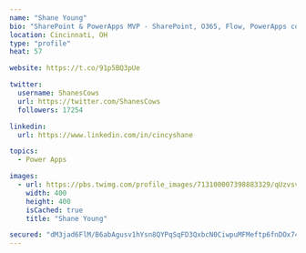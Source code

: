 ```yaml
---
name: "Shane Young"
bio: "SharePoint & PowerApps MVP - SharePoint, O365, Flow, PowerApps consulting? @PowerApps911 | Pure Snark? You found it."
location: Cincinnati, OH
type: "profile"
heat: 57

website: https://t.co/91p5BQ3pUe

twitter:
  username: ShanesCows
  url: https://twitter.com/ShanesCows
  followers: 17254

linkedin:
  url: https://www.linkedin.com/in/cincyshane

topics:
  - Power Apps

images:
  - url: https://pbs.twimg.com/profile_images/713100007398883329/qUzvsvQ3_400x400.jpg
    width: 400
    height: 400
    isCached: true
    title: "Shane Young"

secured: "dM3jad6FlM/B6abAgusv1hYsn8QYPqSqFD3QxbcN0CiwpuMFMeftp6fnDOx74C+BhoTslKon8992zzF9S42ulqxzYNXItPTHcS9QW3yHG6Nm4DqxpRTzh7/QaC6PUq9d//8qlouivfXv/IZlJm05Fls/n+GxgarqxLNLxrSeN1Fe7Og72t4LpUgWjAt4Zd7d5IajET3gjhyhN8zXonlNHzlX6E86MXWTUqyfNUCYRFcMiTyfInyAt6w9eork3QjJlPSEUL3MpAca6ijSVbbhz7r0UPFnuWZOY829HWQLZ2bC08U12NHtXgx96M7DJZsRU//XgfIq1BkujUuWv2GLqyePhUbSM8VLkYPZtVONXPOMcnAkAKAuZ4x6CZ33prEZTgaPpELB05lQqaIjGeSKuw5efbsUH3jaUvegm5k83Aw=;3ey60iy/qbNM/hNyJ5bWtg=="
---
```


